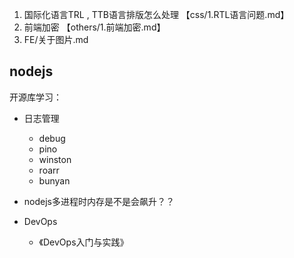 1. 国际化语言TRL , TTB语言排版怎么处理 【css/1.RTL语言问题.md】
2. 前端加密 【others/1.前端加密.md】
3. FE/关于图片.md


## nodejs
开源库学习：
* 日志管理
  * debug
  * pino
  * winston
  * roarr
  * bunyan

* nodejs多进程时内存是不是会飙升？？

* DevOps
  * 《DevOps入门与实践》